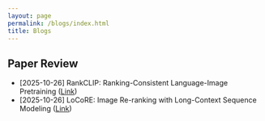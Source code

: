 ```yaml
---
layout: page
permalink: /blogs/index.html
title: Blogs
---
```


## Paper Review

- [2025-10-26] RankCLIP: Ranking-Consistent Language-Image Pretraining ([Link](PaperReview/20251026-RankCLIP/RankCLIP))
- [2025-10-26] LoCoRE: Image Re-ranking with Long-Context Sequence Modeling ([Link](PaperReview/20251026-LoCoRE/LoCoRE))
